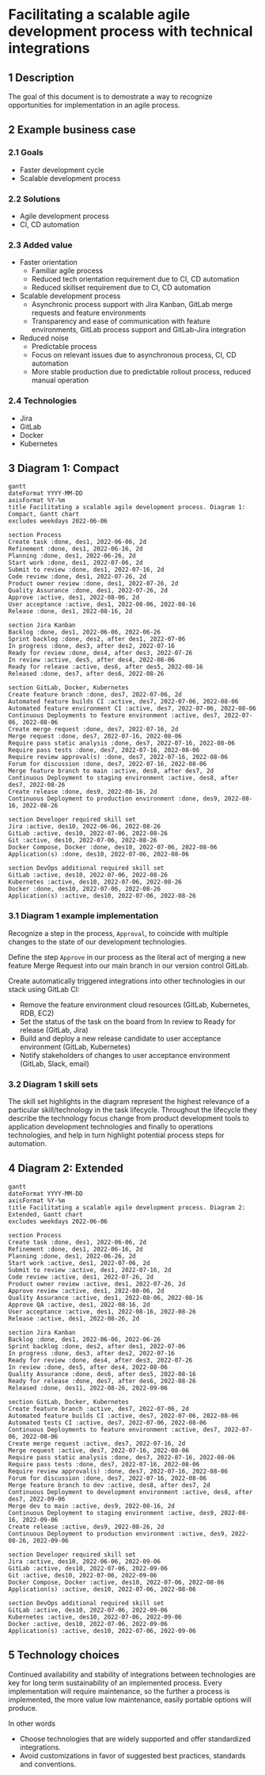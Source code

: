 # Facilitating a scalable agile development process with technical integrations

## 1 Description

The goal of this document is to demostrate a way to recognize opportunities for implementation in an agile process.

## 2 Example business case

### 2.1 Goals

- Faster development cycle
- Scalable development process

### 2.2 Solutions

- Agile development process
- CI, CD automation

### 2.3 Added value

- Faster orientation
  - Familiar agile process
  - Reduced tech orientation requirement due to CI, CD automation
  - Reduced skillset requirement due to CI, CD automation
- Scalable development process
  - Asynchronic process support with Jira Kanban, GitLab merge requests and feature environments
  - Transparency and ease of communication with feature environments, GitLab process support and GitLab-Jira integration
- Reduced noise
  - Predictable process
  - Focus on relevant issues due to asynchronous process, CI, CD automation
  - More stable production due to predictable rollout process, reduced manual operation

### 2.4 Technologies

- Jira
- GitLab
- Docker
- Kubernetes

## 3 Diagram 1: Compact

```mermaid
gantt
dateFormat YYYY-MM-DD
axisFormat %Y-%m
title Facilitating a scalable agile development process. Diagram 1: Compact, Gantt chart
excludes weekdays 2022-06-06

section Process
Create task :done, des1, 2022-06-06, 2d
Refinement :done, des1, 2022-06-16, 2d
Planning :done, des1, 2022-06-26, 2d
Start work :done, des1, 2022-07-06, 2d
Submit to review :done, des1, 2022-07-16, 2d
Code review :done, des1, 2022-07-26, 2d
Product owner review :done, des1, 2022-07-26, 2d
Quality Assurance :done, des1, 2022-07-26, 2d
Approve :active, des1, 2022-08-06, 2d
User acceptance :active, des1, 2022-08-06, 2022-08-16
Release :done, des1, 2022-08-16, 2d

section Jira Kanban
Backlog :done, des1, 2022-06-06, 2022-06-26
Sprint backlog :done, des2, after des1, 2022-07-06
In progress :done, des3, after des2, 2022-07-16
Ready for review :done, des4, after des3, 2022-07-26
In review :active, des5, after des4, 2022-08-06
Ready for release :active, des6, after des5, 2022-08-16
Released :done, des7, after des6, 2022-08-26

section GitLab, Docker, Kubernetes
Create feature branch :done, des7, 2022-07-06, 2d
Automated feature builds CI :active, des7, 2022-07-06, 2022-08-06
Automated feature environment CI :active, des7, 2022-07-06, 2022-08-06
Continuous Deployments to feature environment :active, des7, 2022-07-06, 2022-08-06
Create merge request :done, des7, 2022-07-16, 2d
Merge request :done, des7, 2022-07-16, 2022-08-06
Require pass static analysis :done, des7, 2022-07-16, 2022-08-06
Require pass tests :done, des7, 2022-07-16, 2022-08-06
Require review approval(s) :done, des7, 2022-07-16, 2022-08-06
Forum for discussion :done, des7, 2022-07-16, 2022-08-06
Merge feature branch to main :active, des8, after des7, 2d
Continuous Deployment to staging environment :active, des8, after des7, 2022-08-26
Create release :done, des9, 2022-08-16, 2d
Continuous Deployment to production environment :done, des9, 2022-08-16, 2022-08-26

section Developer required skill set
Jira :active, des10, 2022-06-06, 2022-08-26
GitLab :active, des10, 2022-07-06, 2022-08-26
Git :active, des10, 2022-07-06, 2022-08-26
Docker Compose, Docker :done, des10, 2022-07-06, 2022-08-06
Application(s) :done, des10, 2022-07-06, 2022-08-06

section DevOps additional required skill set
GitLab :active, des10, 2022-07-06, 2022-08-26
Kubernetes :active, des10, 2022-07-06, 2022-08-26
Docker :done, des10, 2022-07-06, 2022-08-26
Application(s) :active, des10, 2022-07-06, 2022-08-26
```

### 3.1 Diagram 1 example implementation

Recognize a step in the process, `Approval`, to coincide with multiple changes to the state of our development technologies.

Define the step `Approve` in our process as the literal act of merging a new feature Merge Request into our main branch in our version control GitLab.

Create automatically triggered integrations into other technologies in our stack using GitLab CI:

- Remove the feature environment cloud resources (GitLab, Kubernetes, RDB, EC2)
- Set the status of the task on the board from In review to Ready for release (GitLab, Jira)
- Build and deploy a new release candidate to user acceptance environment (GitLab, Kubernetes)
- Notify stakeholders of changes to user acceptance environment (GitLab, Slack, email)

### 3.2 Diagram 1 skill sets

The skill set highlights in the diagram represent the highest relevance of a particular skill/technology in the task lifecycle.
Throughout the lifecycle they describe the technology focus change from product development tools to application development technologies and finally to operations technologies, and help in turn highlight potential process steps for automation.

## 4 Diagram 2: Extended

```mermaid
gantt
dateFormat YYYY-MM-DD
axisFormat %Y-%m
title Facilitating a scalable agile development process. Diagram 2: Extended, Gantt chart
excludes weekdays 2022-06-06

section Process
Create task :done, des1, 2022-06-06, 2d
Refinement :done, des1, 2022-06-16, 2d
Planning :done, des1, 2022-06-26, 2d
Start work :active, des1, 2022-07-06, 2d
Submit to review :active, des1, 2022-07-16, 2d
Code review :active, des1, 2022-07-26, 2d
Product owner review :active, des1, 2022-07-26, 2d
Approve review :active, des1, 2022-08-06, 2d
Quality Assurance :active, des1, 2022-08-06, 2022-08-16
Approve QA :active, des1, 2022-08-16, 2d
User acceptance :active, des1, 2022-08-16, 2022-08-26
Release :active, des1, 2022-08-26, 2d

section Jira Kanban
Backlog :done, des1, 2022-06-06, 2022-06-26
Sprint backlog :done, des2, after des1, 2022-07-06
In progress :done, des3, after des2, 2022-07-16
Ready for review :done, des4, after des3, 2022-07-26
In review :done, des5, after des4, 2022-08-06
Quality Assurance :done, des6, after des5, 2022-08-16
Ready for release :done, des7, after des6, 2022-08-26
Released :done, des11, 2022-08-26, 2022-09-06

section GitLab, Docker, Kubernetes
Create feature branch :active, des7, 2022-07-06, 2d
Automated feature builds CI :active, des7, 2022-07-06, 2022-08-06
Automated tests CI :active, des7, 2022-07-06, 2022-08-06
Continuous Deployments to feature environment :active, des7, 2022-07-06, 2022-08-06
Create merge request :active, des7, 2022-07-16, 2d
Merge request :active, des7, 2022-07-16, 2022-08-06
Require pass static analysis :done, des7, 2022-07-16, 2022-08-06
Require pass tests :done, des7, 2022-07-16, 2022-08-06
Require review approval(s) :done, des7, 2022-07-16, 2022-08-06
Forum for discussion :done, des7, 2022-07-16, 2022-08-06
Merge feature branch to dev :active, des8, after des7, 2d
Continuous Deployment to development environment :active, des8, after des7, 2022-09-06
Merge dev to main :active, des9, 2022-08-16, 2d
Continuous Deployment to staging environment :active, des9, 2022-08-16, 2022-09-06
Create release :active, des9, 2022-08-26, 2d
Continuous Deployment to production environment :active, des9, 2022-08-26, 2022-09-06

section Developer required skill set
Jira :active, des10, 2022-06-06, 2022-09-06
GitLab :active, des10, 2022-07-06, 2022-09-06
Git :active, des10, 2022-07-06, 2022-09-06
Docker Compose, Docker :active, des10, 2022-07-06, 2022-08-06
Application(s) :active, des10, 2022-07-06, 2022-08-06

section DevOps additional required skill set
GitLab :active, des10, 2022-07-06, 2022-09-06
Kubernetes :active, des10, 2022-07-06, 2022-09-06
Docker :active, des10, 2022-07-06, 2022-09-06
Application(s) :active, des10, 2022-07-06, 2022-09-06
```

## 5 Technology choices

Continued availability and stability of integrations between technologies are key for long term sustainability of an implemented process.
Every implementation will require maintenance, so the further a process is implemented, the more value low maintenance, easily portable options will produce.

In other words

- Choose technologies that are widely supported and offer standardized integrations.
- Avoid customizations in favor of suggested best practices, standards and conventions.
